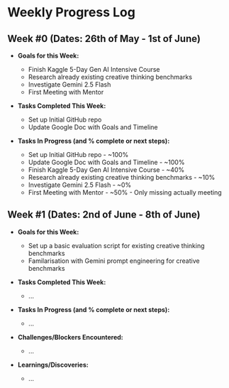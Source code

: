 # Weekly Progress Log
## Week #0 (Dates: 26th of May - 1st of June)
- **Goals for this Week:**
  - Finish Kaggle 5-Day Gen AI Intensive Course
  - Research already existing creative thinking benchmarks
  - Investigate Gemini 2.5 Flash
  - First Meeting with Mentor

- **Tasks Completed This Week:**
  - Set up Initial GitHub repo
  - Update Google Doc with Goals and Timeline

- **Tasks In Progress (and % complete or next steps):**
  - Set up Initial GitHub repo - ~100%
  - Update Google Doc with Goals and Timeline - ~100%
  - Finish Kaggle 5-Day Gen AI Intensive Course - ~40%
  - Research already existing creative thinking benchmarks - ~10%
  - Investigate Gemini 2.5 Flash - ~0%
  - First Meeting with Mentor - ~50% - Only missing actually meeting

## Week #1 (Dates: 2nd of June - 8th of June)
- **Goals for this Week:**
  - Set up a basic evaluation script for existing creative thinking benchmarks
  - Familarisation with Gemini prompt engineering for creative benchmarks

- **Tasks Completed This Week:**
  - ...

- **Tasks In Progress (and % complete or next steps):**
  - ...

- **Challenges/Blockers Encountered:**
  - ...

- **Learnings/Discoveries:**
  - ...